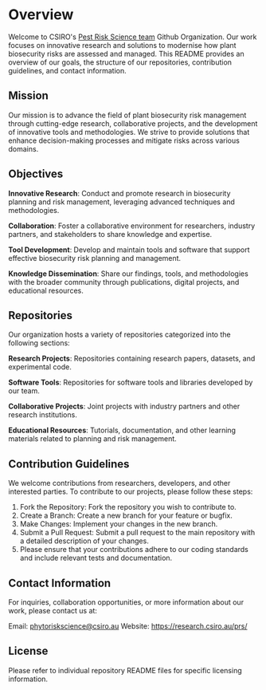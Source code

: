 # Overview
Welcome to CSIRO's [Pest Risk Science team](https://research.csiro.au/prs/) Github Organization. Our work focuses on innovative research and solutions to modernise how plant biosecurity risks are assessed and managed. This README provides an overview of our goals, the structure of our repositories, contribution guidelines, and contact information.

## Mission
Our mission is to advance the field of plant biosecurity risk management through cutting-edge research, collaborative projects, and the development of innovative tools and methodologies. We strive to provide solutions that enhance decision-making processes and mitigate risks across various domains.

## Objectives
**Innovative Research**: Conduct and promote research in biosecurity planning and risk management, leveraging advanced techniques and methodologies.

**Collaboration**: Foster a collaborative environment for researchers, industry partners, and stakeholders to share knowledge and expertise.

**Tool Development**: Develop and maintain tools and software that support effective biosecurity risk planning and management.

**Knowledge Dissemination**: Share our findings, tools, and methodologies with the broader community through publications, digital projects, and educational resources.

## Repositories
Our organization hosts a variety of repositories categorized into the following sections:

**Research Projects**: Repositories containing research papers, datasets, and experimental code.

**Software Tools**: Repositories for software tools and libraries developed by our team.

**Collaborative Projects**: Joint projects with industry partners and other research institutions.

**Educational Resources**: Tutorials, documentation, and other learning materials related to planning and risk management.

## Contribution Guidelines
We welcome contributions from researchers, developers, and other interested parties. To contribute to our projects, please follow these steps:

1. Fork the Repository: Fork the repository you wish to contribute to.
2. Create a Branch: Create a new branch for your feature or bugfix.
3. Make Changes: Implement your changes in the new branch.
4. Submit a Pull Request: Submit a pull request to the main repository with a detailed description of your changes.
5. Please ensure that your contributions adhere to our coding standards and include relevant tests and documentation.

## Contact Information
For inquiries, collaboration opportunities, or more information about our work, please contact us at:

Email: phytoriskscience@csiro.au
Website: https://research.csiro.au/prs/


## License
Please refer to individual repository README files for specific licensing information.

